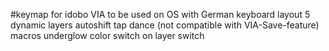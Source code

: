 #keymap for idobo
VIA 
to be used on OS with German keyboard layout 
5 dynamic layers
autoshift
tap dance (not compatible with VIA-Save-feature)
macros 
underglow color switch on layer switch